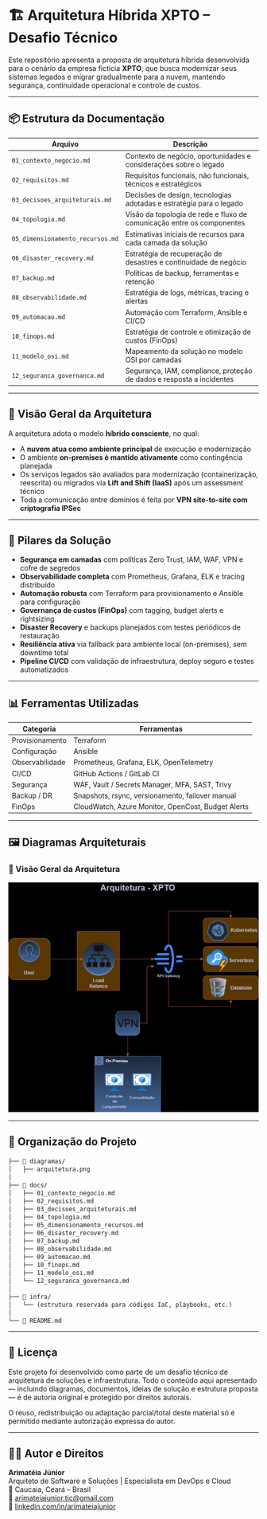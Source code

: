 # 🏗️ Arquitetura Híbrida XPTO – Desafio Técnico

Este repositório apresenta a proposta de arquitetura híbrida desenvolvida para o cenário da empresa fictícia **XPTO**, que busca modernizar seus sistemas legados e migrar gradualmente para a nuvem, mantendo segurança, continuidade operacional e controle de custos.

---

## 📦 Estrutura da Documentação

| Arquivo                          | Descrição                                                              |
| -------------------------------- | ---------------------------------------------------------------------- |
| `01_contexto_negocio.md`         | Contexto de negócio, oportunidades e considerações sobre o legado      |
| `02_requisitos.md`               | Requisitos funcionais, não funcionais, técnicos e estratégicos         |
| `03_decisoes_arquiteturais.md`   | Decisões de design, tecnologias adotadas e estratégia para o legado    |
| `04_topologia.md`                | Visão da topologia de rede e fluxo de comunicação entre os componentes |
| `05_dimensionamento_recursos.md` | Estimativas iniciais de recursos para cada camada da solução           |
| `06_disaster_recovery.md`        | Estratégia de recuperação de desastres e continuidade de negócio       |
| `07_backup.md`                   | Políticas de backup, ferramentas e retenção                            |
| `08_observabilidade.md`          | Estratégia de logs, métricas, tracing e alertas                        |
| `09_automacao.md`                | Automação com Terraform, Ansible e CI/CD                               |
| `10_finops.md`                   | Estratégia de controle e otimização de custos (FinOps)                 |
| `11_modelo_osi.md`               | Mapeamento da solução no modelo OSI por camadas                        |
| `12_seguranca_governanca.md`     | Segurança, IAM, compliance, proteção de dados e resposta a incidentes  |

---

## 🧭 Visão Geral da Arquitetura

A arquitetura adota o modelo **híbrido consciente**, no qual:

- A **nuvem atua como ambiente principal** de execução e modernização
- O ambiente **on-premises é mantido ativamente** como contingência planejada
- Os serviços legados são avaliados para modernização (containerização, reescrita) ou migrados via **Lift and Shift (IaaS)** após um assessment técnico
- Toda a comunicação entre domínios é feita por **VPN site-to-site com criptografia IPSec**

---

## 🔐 Pilares da Solução

- **Segurança em camadas** com políticas Zero Trust, IAM, WAF, VPN e cofre de segredos
- **Observabilidade completa** com Prometheus, Grafana, ELK e tracing distribuído
- **Automação robusta** com Terraform para provisionamento e Ansible para configuração
- **Governança de custos (FinOps)** com tagging, budget alerts e rightsizing
- **Disaster Recovery** e backups planejados com testes periódicos de restauração
- **Resiliência ativa** via fallback para ambiente local (on-premises), sem downtime total
- **Pipeline CI/CD** com validação de infraestrutura, deploy seguro e testes automatizados

---

## 📊 Ferramentas Utilizadas

| Categoria       | Ferramentas                                        |
| --------------- | -------------------------------------------------- |
| Provisionamento | Terraform                                          |
| Configuração    | Ansible                                            |
| Observabilidade | Prometheus, Grafana, ELK, OpenTelemetry            |
| CI/CD           | GitHub Actions / GitLab CI                         |
| Segurança       | WAF, Vault / Secrets Manager, MFA, SAST, Trivy     |
| Backup / DR     | Snapshots, rsync, versionamento, failover manual   |
| FinOps          | CloudWatch, Azure Monitor, OpenCost, Budget Alerts |

---

## 🖼️ Diagramas Arquiteturais

### 🔷 Visão Geral da Arquitetura

![Arquitetura Híbrida](./diagramas/arquitetura.png)

---

## 📂 Organização do Projeto

```plaintext
├── 📁 diagramas/
│   ├── arquitetura.png
│
├── 📁 docs/
│   ├── 01_contexto_negocio.md
│   ├── 02_requisitos.md
│   ├── 03_decisoes_arquiteturais.md
│   ├── 04_topologia.md
│   ├── 05_dimensionamento_recursos.md
│   ├── 06_disaster_recovery.md
│   ├── 07_backup.md
│   ├── 08_observabilidade.md
│   ├── 09_automacao.md
│   ├── 10_finops.md
│   ├── 11_modelo_osi.md
│   └── 12_seguranca_governanca.md
│
├── 📁 infra/
│   └── (estrutura reservada para códigos IaC, playbooks, etc.)
│
└── 📄 README.md
```

---

## 📜 Licença

Este projeto foi desenvolvido como parte de um desafio técnico de arquitetura de soluções e infraestrutura. Todo o conteúdo aqui apresentado — incluindo diagramas, documentos, ideias de solução e estrutura proposta — é de autoria original e protegido por direitos autorais.

O reuso, redistribuição ou adaptação parcial/total deste material só é permitido mediante autorização expressa do autor.

---

## 👨‍💻 Autor e Direitos

**Arimatéia Júnior**  
Arquiteto de Software e Soluções | Especialista em DevOps e Cloud  
📍 Caucaia, Ceará – Brasil  
📧 arimateiajunior.tic@gmail.com  
🔗 [linkedin.com/in/arimateiajunior](https://linkedin.com/in/arimateiajunior)
